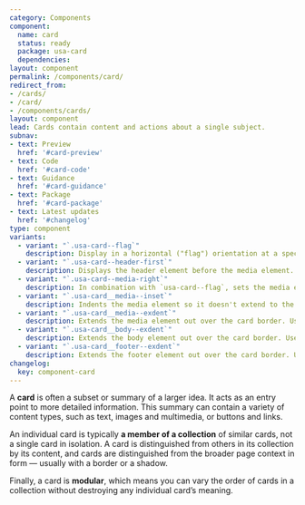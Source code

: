 ```yaml
---
category: Components
component:
  name: card
  status: ready
  package: usa-card
  dependencies:
layout: component
permalink: /components/card/
redirect_from:
- /cards/
- /card/
- /components/cards/
layout: component
lead: Cards contain content and actions about a single subject.
subnav:
- text: Preview
  href: '#card-preview'
- text: Code
  href: '#card-code'
- text: Guidance
  href: '#card-guidance'
- text: Package
  href: '#card-package'
- text: Latest updates
  href: '#changelog'
type: component
variants:
  - variant: "`.usa-card--flag`"
    description: Display in a horizontal ("flag") orientation at a specified width (`$theme-card-flag-min-width`).
  - variant: "`.usa-card--header-first`"
    description: Displays the header element before the media element.
  - variant: "`.usa-card--media-right`"
    description: In combination with `usa-card--flag`, sets the media element on the right. (Flag cards display media on the left by default.)
  - variant: "`.usa-card__media--inset`"
    description: Indents the media element so it doesn't extend to the edge of the card.
  - variant: "`.usa-card__media--exdent`"
    description: Extends the media element out over the card border. Useful for light-bordered cards.
  - variant: "`.usa-card__body--exdent`"
    description: Extends the body element out over the card border. Useful for light-bordered cards.
  - variant: "`.usa-card__footer--exdent`"
    description: Extends the footer element out over the card border. Useful for light-bordered cards.
changelog:
  key: component-card
---
```


A **card** is often a subset or summary of a larger idea. It acts as an entry point to more detailed information. This summary can contain a variety of content types, such as text, images and multimedia, or buttons and links.

An individual card is typically **a member of a collection** of similar cards, not a single card in isolation. A card is distinguished from others in its collection by its content, and cards are distinguished from the broader page context in form — usually with a border or a shadow.

Finally, a card is **modular**, which means you can vary the order of cards in a collection without destroying any individual card’s meaning.
